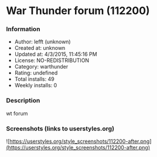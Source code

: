 # War Thunder forum (112200)

### Information
- Author: lefft (unknown)
- Created at: unknown
- Updated at: 4/3/2015, 11:45:16 PM
- License: NO-REDISTRIBUTION
- Category: warthunder
- Rating: undefined
- Total installs: 49
- Weekly installs: 0


### Description
wt forum


### Screenshots (links to userstyles.org)
![https://userstyles.org/style_screenshots/112200-after.png](https://userstyles.org/style_screenshots/112200-after.png)


